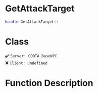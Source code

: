 # GetAttackTarget
```lua
handle GetAttackTarget()
```
# Class
✔️ `Server: CDOTA_BaseNPC`  
❌ `Client: undefined`  

# Function Description

